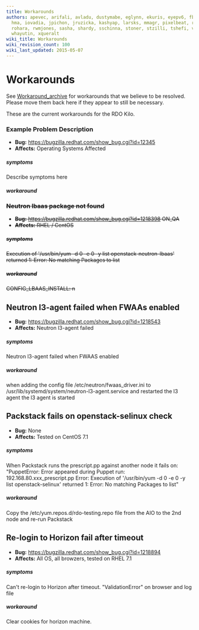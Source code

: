 ```yaml
---
title: Workarounds
authors: apevec, arifali, avladu, dustymabe, eglynn, ekuris, eyepv6, fbayhan, flaper87,
  hma, iovadia, jpichon, jruzicka, kashyap, larsks, mmagr, pixelbeat, rbowen, rdo,
  rohara, rwmjones, sasha, shardy, sschinna, stoner, stzilli, tshefi, vaneldik, weshayutin,
  whayutin, xqueralt
wiki_title: Workarounds
wiki_revision_count: 100
wiki_last_updated: 2015-05-07
---
```


# Workarounds

See [Workaround_archive](Workaround_archive) for workarounds that we believe to be resolved. Please move them back here if they appear to still be necessary.

These are the current workarounds for the RDO Kilo.

### Example Problem Description

*   **Bug:** <https://bugzilla.redhat.com/show_bug.cgi?id=12345>
*   **Affects:** Operating Systems Affected

##### symptoms

Describe symptoms here

##### workaround

<strike>

### Neutron lbaas package not found

*   **Bug:** <https://bugzilla.redhat.com/show_bug.cgi?id=1218398> ON_QA
*   **Affects:** RHEL / CentOS

##### symptoms

Execution of '/usr/bin/yum -d 0 -e 0 -y list openstack-neutron-lbaas' returned 1: Error: No matching Packages to list

##### workaround

CONFIG_LBAAS_INSTALL: n </strike>

## Neutron l3-agent failed when FWAAs enabled

*   **Bug:** <https://bugzilla.redhat.com/show_bug.cgi?id=1218543>
*   **Affects:** Neutron l3-agent failed

##### symptoms

Neutron l3-agent failed when FWAAS enabled

##### workaround

when adding the config file /etc/neutron/fwaas_driver.ini to /usr/lib/systemd/system/neutron-l3-agent.service and restarted the l3 agent the l3 agent is started

## Packstack fails on openstack-selinux check

*   **Bug:** None
*   **Affects:** Tested on CentOS 7.1

##### symptoms

When Packstack runs the prescript.pp against another node it fails on: "PuppetError: Error appeared during Puppet run: 192.168.80.xxx_prescript.pp Error: Execution of '/usr/bin/yum -d 0 -e 0 -y list openstack-selinux' returned 1: Error: No matching Packages to list"

##### workaround

Copy the /etc/yum.repos.d/rdo-testing.repo file from the AIO to the 2nd node and re-run Packstack

## Re-login to Horizon fail after timeout

*   **Bug:** <https://bugzilla.redhat.com/show_bug.cgi?id=1218894>
*   **Affects:** All OS, all browzers, tested on RHEL 7.1

##### symptoms

Can't re-login to Horizon after timeout. "ValidationError" on browser and log file

##### workaround

Clear cookies for horizon machine.
